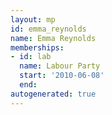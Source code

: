 ```yaml
---
layout: mp
id: emma_reynolds
name: Emma Reynolds
memberships:
- id: lab
  name: Labour Party
  start: '2010-06-08'
  end: 
autogenerated: true
---
```

